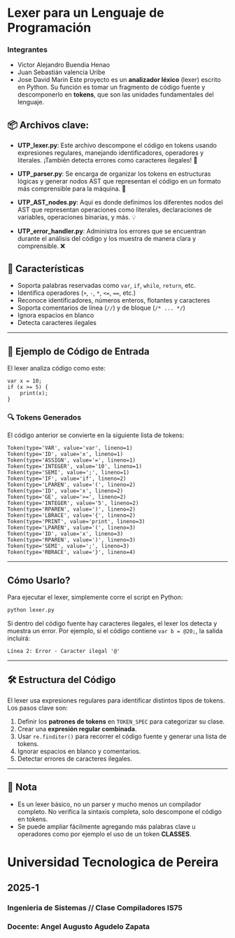 # Lexer para un Lenguaje de Programación
### Integrantes
- Victor Alejandro Buendia Henao
- Juan Sebastián valencia Uribe
- Jose David Marin
Este proyecto es un **analizador léxico** (lexer) escrito en Python. Su función es tomar un fragmento de código fuente y descomponerlo en **tokens**, que son las unidades fundamentales del lenguaje.

## 📦 Archivos clave:

- **UTP_lexer.py**: Este archivo descompone el código en tokens usando expresiones regulares, manejando identificadores, operadores y literales. ¡También detecta errores como caracteres ilegales! 🧐
  
- **UTP_parser.py**: Se encarga de organizar los tokens en estructuras lógicas y generar nodos AST que representan el código en un formato más comprensible para la máquina. 🎯

- **UTP_AST_nodes.py**: Aquí es donde definimos los diferentes nodos del AST que representan operaciones como literales, declaraciones de variables, operaciones binarias, y más. 💡

- **UTP_error_handler.py**: Administra los errores que se encuentran durante el análisis del código y los muestra de manera clara y comprensible. ❌

## 📌 Características

- Soporta palabras reservadas como `var`, `if`, `while`, `return`, etc.
- Identifica operadores (`+`, `-`, `*`, `<=`, `==`, etc.)
- Reconoce identificadores, números enteros, flotantes y caracteres
- Soporta comentarios de línea (`//`) y de bloque (`/* ... */`)
- Ignora espacios en blanco
- Detecta caracteres ilegales

---

## 📜 Ejemplo de Código de Entrada

El lexer analiza código como este:

```
var x = 10;
if (x >= 5) {
    print(x);
}
```

### 🔍 Tokens Generados

El código anterior se convierte en la siguiente lista de tokens:

```
Token(type='VAR', value='var', lineno=1)
Token(type='ID', value='x', lineno=1)
Token(type='ASSIGN', value='=', lineno=1)
Token(type='INTEGER', value='10', lineno=1)
Token(type='SEMI', value=';', lineno=1)
Token(type='IF', value='if', lineno=2)
Token(type='LPAREN', value='(', lineno=2)
Token(type='ID', value='x', lineno=2)
Token(type='GE', value='>=', lineno=2)
Token(type='INTEGER', value='5', lineno=2)
Token(type='RPAREN', value=')', lineno=2)
Token(type='LBRACE', value='{', lineno=2)
Token(type='PRINT', value='print', lineno=3)
Token(type='LPAREN', value='(', lineno=3)
Token(type='ID', value='x', lineno=3)
Token(type='RPAREN', value=')', lineno=3)
Token(type='SEMI', value=';', lineno=3)
Token(type='RBRACE', value='}', lineno=4)
```

---

## Cómo Usarlo?

Para ejecutar el lexer, simplemente corre el script en Python:

```bash
python lexer.py
```

Si dentro del código fuente hay caracteres ilegales, el lexer los detecta y muestra un error. Por ejemplo, si el código contiene `var b = @20;`, la salida incluirá:

```
Línea 2: Error - Caracter ilegal '@'
```

---

## 🛠 Estructura del Código

El lexer usa expresiones regulares para identificar distintos tipos de tokens. Los pasos clave son:

1. Definir los **patrones de tokens** en `TOKEN_SPEC` para categorizar su clase.
2. Crear una **expresión regular combinada**.
3. Usar `re.finditer()` para recorrer el código fuente y generar una lista de tokens.
4. Ignorar espacios en blanco y comentarios.
5. Detectar errores de caracteres ilegales.

---

## 📝 Nota

- Es un lexer básico, no un parser y mucho menos un compilador completo. No verifica la sintaxis completa, solo descompone el código en tokens.
- Se puede ampliar fácilmente agregando más palabras clave u operadores como por ejemplo el uso de un token **CLASSES**.

# Universidad Tecnologica de Pereira
## 2025-1
### Ingenieria de Sistemas // Clase Compiladores IS75
### Docente: Angel Augusto Agudelo Zapata
